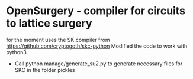 # OpenSurgery - compiler for circuits to lattice surgery

for the moment uses the SK compiler from https://github.com/cryptogoth/skc-python
Modified the code to work with python3

* Call python manage/generate_su2.py to generate necessary files for SKC in the folder pickles